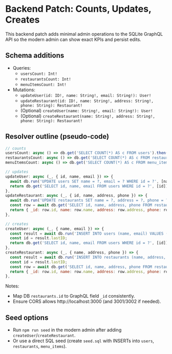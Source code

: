 # Backend Patch: Counts, Updates, Creates

This backend patch adds minimal admin operations to the SQLite GraphQL API so the modern admin can show exact KPIs and persist edits.

## Schema additions

- Queries:
  - `usersCount: Int!`
  - `restaurantsCount: Int!`
  - `menuItemsCount: Int!`
- Mutations:
  - `updateUser(id: ID!, name: String!, email: String!): User!`
  - `updateRestaurant(id: ID!, name: String!, address: String!, phone: String): Restaurant!`
  - (Optional) `createUser(name: String!, email: String!): User!`
  - (Optional) `createRestaurant(name: String!, address: String!, phone: String): Restaurant!`

## Resolver outline (pseudo-code)

```js
// counts
usersCount: async () => db.get('SELECT COUNT(*) AS c FROM users').then(r => r.c),
restaurantsCount: async () => db.get('SELECT COUNT(*) AS c FROM restaurants').then(r => r.c),
menuItemsCount: async () => db.get('SELECT COUNT(*) AS c FROM menu_items').then(r => r.c),

// updates
updateUser: async (_, { id, name, email }) => {
  await db.run('UPDATE users SET name = ?, email = ? WHERE id = ?', [name, email, id]);
  return db.get('SELECT id, name, email FROM users WHERE id = ?', [id]);
},
updateRestaurant: async (_, { id, name, address, phone }) => {
  await db.run('UPDATE restaurants SET name = ?, address = ?, phone = ? WHERE id = ?', [name, address, phone || null, id]);
  const row = await db.get('SELECT id, name, address, phone FROM restaurants WHERE id = ?', [id]);
  return { _id: row.id, name: row.name, address: row.address, phone: row.phone };
},

// creates
createUser: async (_, { name, email }) => {
  const result = await db.run('INSERT INTO users (name, email) VALUES (?, ?)', [name, email]);
  const id = result.lastID;
  return db.get('SELECT id, name, email FROM users WHERE id = ?', [id]);
},
createRestaurant: async (_, { name, address, phone }) => {
  const result = await db.run('INSERT INTO restaurants (name, address, phone) VALUES (?, ?, ?)', [name, address, phone || null]);
  const id = result.lastID;
  const row = await db.get('SELECT id, name, address, phone FROM restaurants WHERE id = ?', [id]);
  return { _id: row.id, name: row.name, address: row.address, phone: row.phone };
},
```

Notes:
- Map DB `restaurants.id` to GraphQL field `_id` consistently.
- Ensure CORS allows http://localhost:3000 (and 3001/3002 if needed).

## Seed options

- Run `npm run seed` in the modern admin after adding `createUser`/`createRestaurant`.
- Or use a direct SQL seed (create `seed.sql` with INSERTs into `users`, `restaurants`, `menu_items`).
